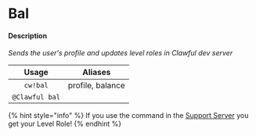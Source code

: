 # Bal

#### Description

_Sends the user's profile and updates level roles in Clawful dev server_

| Usage | Aliases |
| :---: | :---: |
| `cw!bal` | profile, balance |
| `@Clawful bal` |  |

{% hint style="info" %}
If you use the command in the [Support Server](https://discord.com/invite/KqHmP82ENP) you get your Level Role!
{% endhint %}

